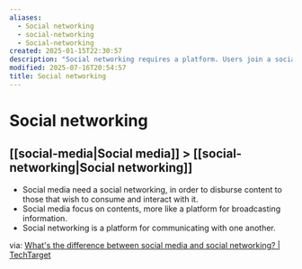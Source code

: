 ```yaml
---
aliases:
  - Social networking
  - social-networking
  - Social-networking
created: 2025-01-15T22:30:57
description: "Social networking requires a platform. Users join a social network platform and begin connecting -- or networking -- with other users. This is done so users can choose who they want to receive communications from. In some cases, communication is one-way, while, in others, it's bidirectional or multidirectional."
modified: 2025-07-16T20:54:57
title: Social networking
---
```


# Social networking

## [[social-media|Social media]] > [[social-networking|Social networking]]

- Social media need a social networking, in order to disburse content to those that wish to consume and interact with it.
- Social media focus on contents, more like a platform for broadcasting information.
- Social networking is a platform for communicating with one another.

via: [What's the difference between social media and social networking? | TechTarget](https://www.techtarget.com/searchunifiedcommunications/answer/Whats-the-difference-between-social-media-and-social-networking)
